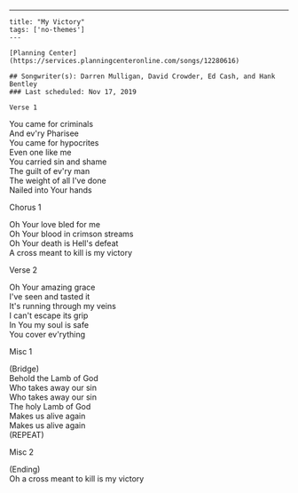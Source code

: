 ---
    title: "My Victory"
    tags: ['no-themes']
    ---

    [Planning Center](https://services.planningcenteronline.com/songs/12280616)

    ## Songwriter(s): Darren Mulligan, David Crowder, Ed Cash, and Hank Bentley
    ### Last scheduled: Nov 17, 2019          

    Verse 1  
  
You came for criminals  
And ev'ry Pharisee  
You came for hypocrites  
Even one like me  
You carried sin and shame  
The guilt of ev'ry man  
The weight of all I've done  
Nailed into Your hands  
  
Chorus 1  
  
Oh Your love bled for me  
Oh Your blood in crimson streams  
Oh Your death is Hell's defeat  
A cross meant to kill is my victory  
  
Verse 2  
  
Oh Your amazing grace  
I've seen and tasted it  
It's running through my veins  
I can't escape its grip  
In You my soul is safe  
You cover ev'rything  
  
Misc 1  
  
(Bridge)  
Behold the Lamb of God  
Who takes away our sin  
Who takes away our sin  
The holy Lamb of God  
Makes us alive again  
Makes us alive again  
(REPEAT)  
  
Misc 2  
  
(Ending)  
Oh a cross meant to kill is my victory
    
